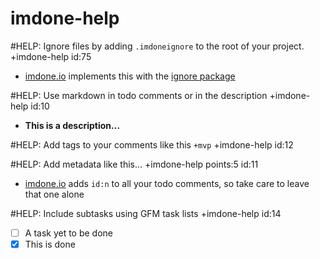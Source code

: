 imdone-help
====

#HELP: Ignore files by adding `.imdoneignore` to the root of your project. +imdone-help id:75
- [imdone.io](https://imdone.io) implements this with the [ignore package](https://www.npmjs.com/package/ignore)

#HELP: Use markdown in todo comments or in the description +imdone-help id:10
- **This is a description...**

#HELP: Add tags to your comments like this `+mvp` +imdone-help id:12

#HELP: Add metadata like this... +imdone-help points:5 id:11
- [imdone.io](https://imdone.io) adds `id:n` to all your todo comments, so take care to leave that one alone

#HELP: Include subtasks using GFM task lists +imdone-help id:14
- [ ] A task yet to be done
- [x] This is done
